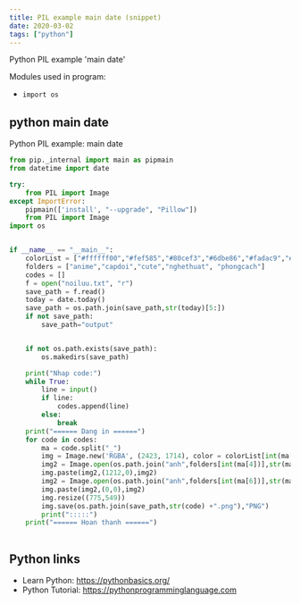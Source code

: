 ```yaml
---
title: PIL example main date (snippet)
date: 2020-03-02
tags: ["python"]
---
```

Python PIL example 'main date'


Modules used in program: 
* `import os`

## python main date

Python PIL example: main date

```python
from pip._internal import main as pipmain
from datetime import date

try:
    from PIL import Image
except ImportError:
    pipmain(['install', "--upgrade", "Pillow"])
    from PIL import Image
import os


if __name__ == "__main__":
    colorList = ["#ffffff00","#fef585","#80cef3","#6dbe86","#fadac9","#f4b5d0","#fadfda","#f2d4ad","#d5ead8","#b6b6b7","#d2cde6"]
    folders = ["anime","capdoi","cute","nghethuat", "phongcach"]
    codes = []
    f = open("noiluu.txt", "r")
    save_path = f.read()
    today = date.today()
    save_path = os.path.join(save_path,str(today)[5:])
    if not save_path:
        save_path="output"


    if not os.path.exists(save_path):
        os.makedirs(save_path)

    print("Nhap code:")
    while True:
        line = input()
        if line:
            codes.append(line)
        else:
            break
    print("====== Dang in ======")
    for code in codes:
        ma = code.split("_")
        img = Image.new('RGBA', (2423, 1714), color = colorList[int(ma[0])])
        img2 = Image.open(os.path.join("anh",folders[int(ma[4])],str(ma[5])+".png")).convert("RGBA")
        img.paste(img2,(1212,0),img2)
        img2 = Image.open(os.path.join("anh",folders[int(ma[6])],str(ma[7])+".png")).convert("RGBA")
        img.paste(img2,(0,0),img2)
        img.resize((775,549))
        img.save(os.path.join(save_path,str(code) +".png"),"PNG")
        print(":::::")
    print("====== Hoan thanh ======")
    


```

## Python links

- Learn Python: https://pythonbasics.org/
- Python Tutorial: https://pythonprogramminglanguage.com
